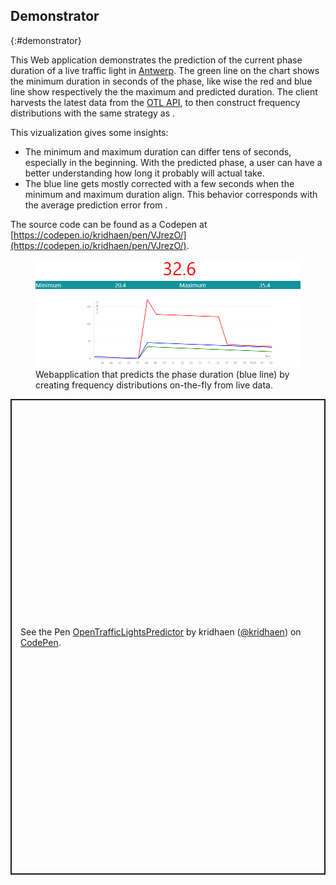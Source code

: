 ## Demonstrator
{:#demonstrator}

This Web application demonstrates the prediction of the current phase duration of a live traffic light in [Antwerp](https://www.openstreetmap.org/#map=19/51.21205/4.39717). The green line on the chart shows the minimum duration in seconds of the phase, like wise the red and blue line show respectively the the maximum and predicted duration. The client harvests the latest data from the [OTL API](https://lodi.ilabt.imec.be/observer/rawdata/latest), to then construct frequency distributions with the same strategy as [](#results).

This vizualization gives some insights:

* The minimum and maximum duration can differ tens of seconds, especially in the beginning. With the predicted phase, a user can have a better understanding how long it probably will actual take.
* The blue line gets mostly corrected with a few seconds when the minimum and maximum duration align. This behavior corresponds with the average prediction error from [](#mae-prediction). 

The source code can be found as a Codepen at [https://codepen.io/kridhaen/pen/VJrezO/](https://codepen.io/kridhaen/pen/VJrezO/).

<figure id="codepen">
<center>
<img src="img/demo-2.png">
</center>
<figcaption markdown="block">
Webapplication that predicts the phase duration (blue line) by creating frequency distributions on-the-fly from live data.
</figcaption>
</figure>

<p class="codepen" data-height="761" data-theme-id="0" data-default-tab="result" data-user="kridhaen" data-slug-hash="VJrezO" style="height: 761px; box-sizing: border-box; display: flex; align-items: center; justify-content: center; border: 2px solid; margin: 1em 0; padding: 1em;" data-pen-title="OpenTrafficLightsPredictor">
  <span>See the Pen <a href="https://codepen.io/kridhaen/pen/VJrezO/">
  OpenTrafficLightsPredictor</a> by kridhaen (<a href="https://codepen.io/kridhaen">@kridhaen</a>)
  on <a href="https://codepen.io">CodePen</a>.</span>
</p>
<script async src="https://static.codepen.io/assets/embed/ei.js"></script>